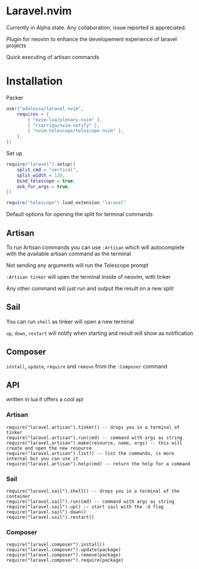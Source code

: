 # Laravel.nvim

Currently in Alpha state. Any collaboration, issue reported is appreciated.

Plugin for neovim to enhance the developement experience of laravel projects

Quick executing of artisan commands

# Installation
Packer
```lua
use({"adalessa/laravel.nvim",
    requires = {
        { "nvim-lua/plenary.nvim" },
        { "rcarriga/nvim-notify" },
        { "nvim-telescope/telescope.nvim" },
    },
})
```

Set up
```lua
require("laravel").setup({
    split_cmd = "vertical",
    split_width = 120,
    bind_telescope = true,
    ask_for_args = true,
})

require("telescope").load_extension "laravel"
```



Default options for opening the split for terminal commands

## Artisan
To run Artisan commands you can use `:Artisan` which will autocomplete with the available
artisan command as the terminal

Not sending any arguments will run the Telescope prompt

`:Artisan tinker` will open the terminal inside of neovim, with tinker

Any other command will just run and output the result on a new split

## Sail

You can run `shell` as tinker will open a new terminal

`up`, `down`, `restart` will notify when starting and result will show as notification


## Composer

`install`, `update`, `require` and `remove` from the `:Composer` command

## API
written in lua it offers a cool api

### Artisan
```
require("laravel.artisan").tinker() -- drops you in a terminal of tinker
require("laravel.artisan").run(cmd) -- command with args as string
require("laravel.artisan").make(resource, name, args) -- this will create and open the new resource
require("laravel.artisan").list() -- list the commands, is more internal but you can use it
require("laravel.artisan").help(cmd) -- return the help for a command
```

### Sail
```
require("laravel.sail").shell() -- drops you in a terminal of the container
require("laravel.sail").run(cmd) -- command with args as string
require("laravel.sail").up() -- start sail with the -d flag
require("laravel.sail").down()
require("laravel.sail").restart()
```


### Composer
```
require("laravel.composer").install()
require("laravel.composer").update(package)
require("laravel.composer").remove(package)
require("laravel.composer").require(package)
```
